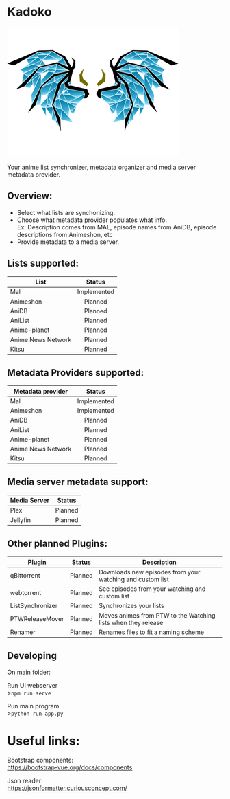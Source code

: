 # Kadoko
![alt text](https://raw.githubusercontent.com/skyborgff/KaDoKo/master/Core/images/logo.png "KaDoKo Logo")

Your anime list synchronizer, metadata organizer and media server metadata provider.

## Overview:
- Select what lists are synchonizing.
- Choose what metadata provider populates what info.   
Ex: Description comes from MAL, episode names from AniDB, episode descriptions from Animeshon, etc
- Provide metadata to a media server.

## Lists supported:
| List               | Status      | 
| ------------------ |:-----------:|
| Mal                | Implemented |
| Animeshon          | Planned     |
| AniDB              | Planned     |
| AniList            | Planned     |
| Anime-planet       | Planned     |
| Anime News Network | Planned     |
| Kitsu              | Planned     |

## Metadata Providers supported:
| Metadata provider  | Status      | 
| ------------------ |:-----------:|
| Mal                | Implemented |
| Animeshon          | Implemented |
| AniDB              | Planned     |
| AniList            | Planned     |
| Anime-planet       | Planned     |
| Anime News Network | Planned     |
| Kitsu              | Planned     |

## Media server metadata support:
| Media Server | Status  | 
| ------------ |:-------:|
| Plex         | Planned |
| Jellyfin     | Planned |

## Other planned Plugins:
| Plugin           | Status  |Description |
| ---------------- |:-------:|------------ |
| qBittorrent      | Planned | Downloads new episodes from your watching and custom list |
| webtorrent       | Planned | See episodes from your watching and custom list |
| ListSynchronizer | Planned | Synchronizes your lists |
| PTWReleaseMover  | Planned | Moves animes from PTW to the Watching lists when they release |
| Renamer          | Planned | Renames files to fit a naming scheme |


## Developing
On main folder:

Run UI webserver  
\>```npm run serve```

Run main program  
\>```python run app.py```

# Useful links:

Bootstrap components:  
https://bootstrap-vue.org/docs/components

Json reader:  
https://jsonformatter.curiousconcept.com/